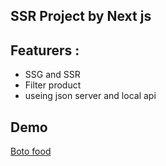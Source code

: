 ## SSR Project by Next js

## Featurers :
 - SSG and SSR
 - Filter product
 - useing json server and local api

## Demo
[Boto food](https://boto-food.vercel.app/)


